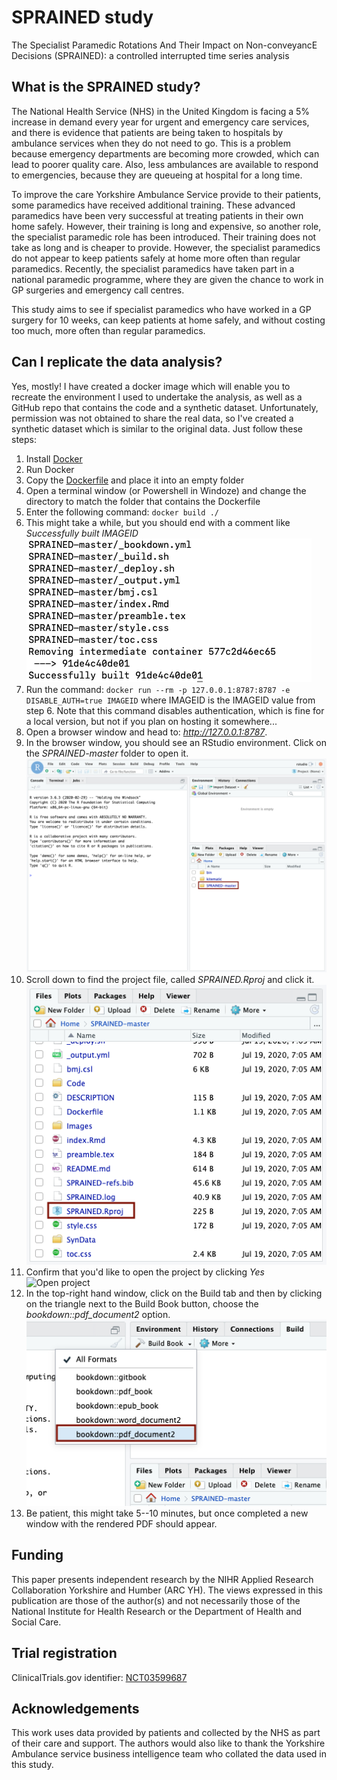 # SPRAINED study
The Specialist Paramedic Rotations And Their Impact on Non-conveyancE Decisions (SPRAINED): a controlled interrupted time series analysis

## What is the SPRAINED study?
The National Health Service (NHS) in the United Kingdom is facing a 5% increase in demand every year for urgent and emergency care services, and there is evidence that patients are being taken to hospitals by ambulance services when they do not need to go. This is a problem because emergency departments are becoming more crowded, which can lead to poorer quality care. Also, less ambulances are available to respond to emergencies, because they are queueing at hospital for a long time.

To improve the care Yorkshire Ambulance Service provide to their patients, some paramedics have received additional training. These advanced paramedics have been very successful at treating patients in their own home safely. However, their training is long and expensive, so another role, the specialist paramedic role has been introduced. Their training does not take as long and is cheaper to provide. However, the specialist paramedics do not appear to keep patients safely at home more often than regular paramedics. Recently, the specialist paramedics have taken part in a national paramedic programme, where they are given the chance to work in GP surgeries and emergency call centres.

This study aims to see if specialist paramedics who have worked in a GP surgery for 10 weeks, can keep patients at home safely, and without costing too much, more often than regular paramedics.

## Can I replicate the data analysis?
Yes, mostly! I have created a docker image which will enable you to recreate the environment I used to undertake the analysis, as well as a GitHub repo that contains the code and a synthetic dataset. Unfortunately, permission was not obtained to share the real data, so I've created a synthetic dataset which is similar to the original data. Just follow these steps:

1. Install [Docker](https://www.docker.com/products/docker-desktop)
2. Run Docker
3. Copy the [Dockerfile](https://raw.githubusercontent.com/RichardPilbery/SPRAINED/master/Dockerfile) and place it into an empty folder
3. Open a terminal window (or Powershell in Windoze) and change the directory to match the folder that contains the Dockerfile
4. Enter the following command: `docker build ./`
5. This might take a while, but you should end with a comment like *Successfully built IMAGEID* ![Build success](https://github.com/RichardPilbery/SPRAINED/raw/master/images/01-build.png)
6. Run the command: `docker run --rm -p 127.0.0.1:8787:8787 -e DISABLE_AUTH=true IMAGEID` where IMAGEID is the IMAGEID value from step 6. Note that this command disables authentication, which is fine for a local version, but not if you plan on hosting it somewhere...
7. Open a browser window and head to: *http://127.0.0.1:8787*.
8. In the browser window, you should see an RStudio environment. Click on the *SPRAINED-master* folder to open it. ![RStudio environment](https://github.com/RichardPilbery/SPRAINED/raw/master/images/02-rstudio.png)
9. Scroll down to find the project file, called *SPRAINED.Rproj* and click it. ![Open project](https://github.com/RichardPilbery/SPRAINED/raw/master/images/03-run-proj.png)
10. Confirm that you'd like to open the project by clicking *Yes* ![Open project](https://github.com/RichardPilbery/SPRAINED/raw/master/images/03-confirm.png)
11. In the top-right hand window, click on the Build tab and then by clicking on the triangle next to the Build Book button, choose the *bookdown::pdf_document2* option. ![Build book](https://github.com/RichardPilbery/SPRAINED/raw/master/images/05-build.png)
12. Be patient, this might take 5--10 minutes, but once completed a new window with the rendered PDF should appear.

## Funding
This paper presents independent research by the NIHR Applied Research Collaboration Yorkshire and Humber (ARC YH). The views expressed in this publication are those of the author(s) and not necessarily those of the National Institute for Health Research or the Department of Health and Social Care.

## Trial registration
ClinicalTrials.gov identifier: [NCT03599687](https://clinicaltrials.gov/ct2/show/NCT03599687)

## Acknowledgements
This work uses data provided by patients and collected by the NHS as part of their care and support. The authors would also like to thank the Yorkshire Ambulance service business intelligence team who collated the data used in this study.
